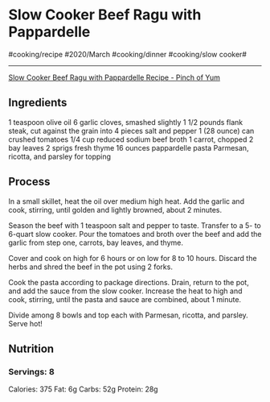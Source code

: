 #  Slow Cooker Beef Ragu with Pappardelle
#cooking/recipe #2020/March #cooking/dinner #cooking/slow cooker#
- - - -
[Slow Cooker Beef Ragu with Pappardelle Recipe - Pinch of Yum](https://pinchofyum.com/slow-cooker-beef-ragu-with-pappardelle#tasty-recipes-42707)

## Ingredients
1 teaspoon olive oil
6 garlic cloves, smashed slightly
1 1/2 pounds flank steak, cut against the grain into 4 pieces
salt and pepper
1 (28 ounce) can crushed tomatoes
1/4 cup reduced sodium beef broth
1 carrot, chopped
2 bay leaves
2 sprigs fresh thyme
16 ounces pappardelle pasta
Parmesan, ricotta, and parsley for topping

## Process
In a small skillet, heat the oil over medium high heat. Add the garlic and cook, stirring, until golden and lightly browned, about 2 minutes.

Season the beef with 1 teaspoon salt and pepper to taste. Transfer to a 5- to 6-quart slow cooker. Pour the tomatoes and broth over the beef and add the garlic from step one, carrots, bay leaves, and thyme.

Cover and cook on high for 6 hours or on low for 8 to 10 hours. Discard the herbs and shred the beef in the pot using 2 forks.

Cook the pasta according to package directions. Drain, return to the pot, and add the sauce from the slow cooker. Increase the heat to high and cook, stirring, until the pasta and sauce are combined, about 1 minute.

Divide among 8 bowls and top each with Parmesan, ricotta, and parsley. Serve hot!

## Nutrition
### Servings: 8
Calories:  375
Fat: 6g
Carbs: 52g
Protein: 28g